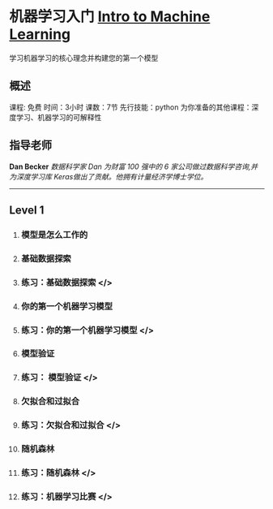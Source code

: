 # 机器学习入门  [Intro to Machine Learning](https://www.kaggle.com/learn/intro-to-machine-learning "官方链接") #

学习机器学习的核心理念并构建您的第一个模型

## 概述 #

课程: 免费
时间：3小时
课数：7节
先行技能：python
为你准备的其他课程：深度学习、机器学习的可解释性

## 指导老师 #

**Dan Becker** *数据科学家*
*Dan 为财富 100 强中的 6 家公司做过数据科学咨询,并为深度学习库 Keras做出了贡献。他拥有计量经济学博士学位。*

-----------------------

## Level 1 #

1. ### 模型是怎么工作的 #

2. ### 基础数据探索 #

3. ### 练习：基础数据探索 </> #

4. ### 你的第一个机器学习模型 #

5. ### 练习：你的第一个机器学习模型 </> #

6. ### 模型验证 #

7. ### 练习： 模型验证 </> #

8. ### 欠拟合和过拟合 #

9. ### 练习：欠拟合和过拟合 </> #

10. ### 随机森林 #

11. ### 练习：随机森林 </> #

12. ### 练习：机器学习比赛 </> #
